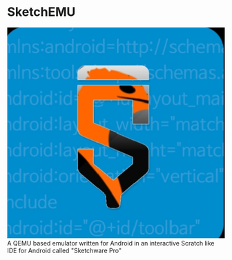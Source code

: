 # SketchEMU
![SketchEMU logo](1750947556267.jpg)
A QEMU based emulator written for Android in an interactive Scratch like IDE for Android called "Sketchware Pro"

